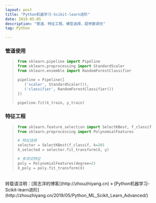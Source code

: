 ```yaml
---
layout: post
title: "Python机器学习-Scikit-learn进阶"
date: 2019-05-05 
description: "管道、特征工程、模型选择、超参数调优"
tag: Python 

---
```


### 管道使用

>```python
>from sklearn.pipeline import Pipeline
>from sklearn.preprocessing import StandardScaler
>from sklearn.ensemble import RandomForestClassifier
>
>pipeline = Pipeline([
>    ('scaler', StandardScaler()),
>    ('classifier', RandomForestClassifier())
>])
>
>pipeline.fit(X_train, y_train)
>```

### 特征工程

>```python
>from sklearn.feature_selection import SelectKBest, f_classif
>from sklearn.preprocessing import PolynomialFeatures
>
># 特征选择
>selector = SelectKBest(f_classif, k=10)
>X_selected = selector.fit_transform(X, y)
>
># 多项式特征
>poly = PolynomialFeatures(degree=2)
>X_poly = poly.fit_transform(X)
>```

<br>
转载请注明：[周志洋的博客](http://zhouzhiyang.cn) » [Python机器学习-Scikit-learn进阶](http://zhouzhiyang.cn/2019/05/Python_ML_Scikit_Learn_Advanced/) 

